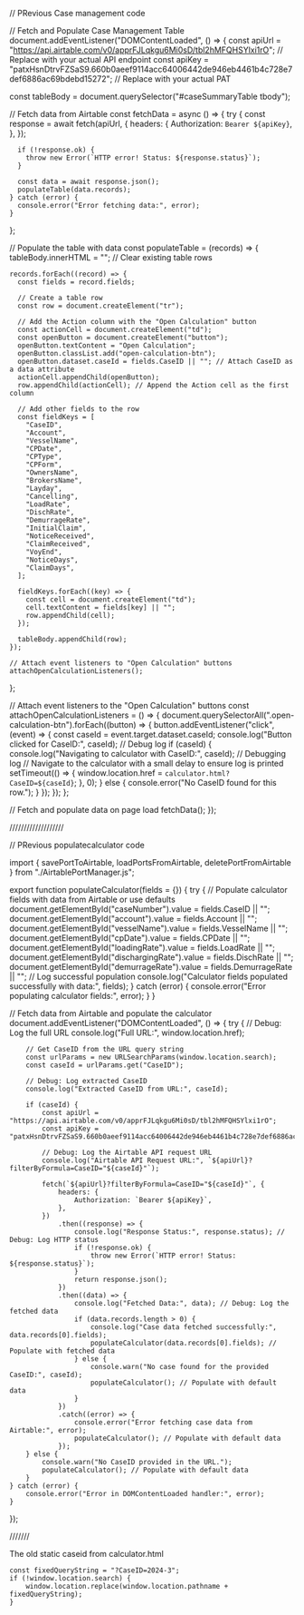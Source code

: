 // PRevious Case management code 

// Fetch and Populate Case Management Table
document.addEventListener("DOMContentLoaded", () => {
  const apiUrl = "https://api.airtable.com/v0/apprFJLqkgu6Mi0sD/tbl2hMFQHSYlxi1rO"; // Replace with your actual API endpoint
  const apiKey = "patxHsnDtrvFZSaS9.660b0aeef9114acc64006442de946eb4461b4c728e7def6886ac69bdebd15272"; // Replace with your actual PAT

  const tableBody = document.querySelector("#caseSummaryTable tbody");

  // Fetch data from Airtable
  const fetchData = async () => {
    try {
      const response = await fetch(apiUrl, {
        headers: {
          Authorization: `Bearer ${apiKey}`,
        },
      });

      if (!response.ok) {
        throw new Error(`HTTP error! Status: ${response.status}`);
      }

      const data = await response.json();
      populateTable(data.records);
    } catch (error) {
      console.error("Error fetching data:", error);
    }
  };

  // Populate the table with data
  const populateTable = (records) => {
    tableBody.innerHTML = ""; // Clear existing table rows

    records.forEach((record) => {
      const fields = record.fields;

      // Create a table row
      const row = document.createElement("tr");

      // Add the Action column with the "Open Calculation" button
      const actionCell = document.createElement("td");
      const openButton = document.createElement("button");
      openButton.textContent = "Open Calculation";
      openButton.classList.add("open-calculation-btn");
      openButton.dataset.caseId = fields.CaseID || ""; // Attach CaseID as a data attribute
      actionCell.appendChild(openButton);
      row.appendChild(actionCell); // Append the Action cell as the first column

      // Add other fields to the row
      const fieldKeys = [
        "CaseID",
        "Account",
        "VesselName",
        "CPDate",
        "CPType",
        "CPForm",
        "OwnersName",
        "BrokersName",
        "Layday",
        "Cancelling",
        "LoadRate",
        "DischRate",
        "DemurrageRate",
        "InitialClaim",
        "NoticeReceived",
        "ClaimReceived",
        "VoyEnd",
        "NoticeDays",
        "ClaimDays",
      ];

      fieldKeys.forEach((key) => {
        const cell = document.createElement("td");
        cell.textContent = fields[key] || "";
        row.appendChild(cell);
      });

      tableBody.appendChild(row);
    });

    // Attach event listeners to "Open Calculation" buttons
    attachOpenCalculationListeners();
  };

  // Attach event listeners to the "Open Calculation" buttons
  const attachOpenCalculationListeners = () => {
    document.querySelectorAll(".open-calculation-btn").forEach((button) => {
      button.addEventListener("click", (event) => {
        const caseId = event.target.dataset.caseId;
        console.log("Button clicked for CaseID:", caseId); // Debug log
        if (caseId) {
          console.log("Navigating to calculator with CaseID:", caseId); // Debugging log
          // Navigate to the calculator with a small delay to ensure log is printed
          setTimeout(() => {
            window.location.href = `calculator.html?CaseID=${caseId}`;
          }, 0);
        } else {
          console.error("No CaseID found for this row.");
        }
      });
    });
  };

  // Fetch and populate data on page load
  fetchData();
});

///////////////////

// PRevious populatecalculator code

import { savePortToAirtable, loadPortsFromAirtable, deletePortFromAirtable } from "./AirtablePortManager.js";

export function populateCalculator(fields = {}) {
    try {
        // Populate calculator fields with data from Airtable or use defaults
        document.getElementById("caseNumber").value = fields.CaseID || "";
        document.getElementById("account").value = fields.Account || "";
        document.getElementById("vesselName").value = fields.VesselName || "";
        document.getElementById("cpDate").value = fields.CPDate || "";
        document.getElementById("loadingRate").value = fields.LoadRate || "";
        document.getElementById("dischargingRate").value = fields.DischRate || "";
        document.getElementById("demurrageRate").value = fields.DemurrageRate || "";
        // Log successful population
        console.log("Calculator fields populated successfully with data:", fields);
    } catch (error) {
        console.error("Error populating calculator fields:", error);
    }
}

// Fetch data from Airtable and populate the calculator
document.addEventListener("DOMContentLoaded", () => {
    try {
        // Debug: Log the full URL
        console.log("Full URL:", window.location.href);

        // Get CaseID from the URL query string
        const urlParams = new URLSearchParams(window.location.search);
        const caseId = urlParams.get("CaseID");

        // Debug: Log extracted CaseID
        console.log("Extracted CaseID from URL:", caseId);

        if (caseId) {
            const apiUrl = "https://api.airtable.com/v0/apprFJLqkgu6Mi0sD/tbl2hMFQHSYlxi1rO";
            const apiKey = "patxHsnDtrvFZSaS9.660b0aeef9114acc64006442de946eb4461b4c728e7def6886ac69bdebd15272";

            // Debug: Log the Airtable API request URL
            console.log("Airtable API Request URL:", `${apiUrl}?filterByFormula=CaseID="${caseId}"`);

            fetch(`${apiUrl}?filterByFormula=CaseID="${caseId}"`, {
                headers: {
                    Authorization: `Bearer ${apiKey}`,
                },
            })
                .then((response) => {
                    console.log("Response Status:", response.status); // Debug: Log HTTP status
                    if (!response.ok) {
                        throw new Error(`HTTP error! Status: ${response.status}`);
                    }
                    return response.json();
                })
                .then((data) => {
                    console.log("Fetched Data:", data); // Debug: Log the fetched data
                    if (data.records.length > 0) {
                        console.log("Case data fetched successfully:", data.records[0].fields);
                        populateCalculator(data.records[0].fields); // Populate with fetched data
                    } else {
                        console.warn("No case found for the provided CaseID:", caseId);
                        populateCalculator(); // Populate with default data
                    }
                })
                .catch((error) => {
                    console.error("Error fetching case data from Airtable:", error);
                    populateCalculator(); // Populate with default data
                });
        } else {
            console.warn("No CaseID provided in the URL.");
            populateCalculator(); // Populate with default data
        }
    } catch (error) {
        console.error("Error in DOMContentLoaded handler:", error);
    }
});

/////// 

The old static caseid from calculator.html 

    const fixedQueryString = "?CaseID=2024-3";
    if (!window.location.search) {
        window.location.replace(window.location.pathname + fixedQueryString);
    }